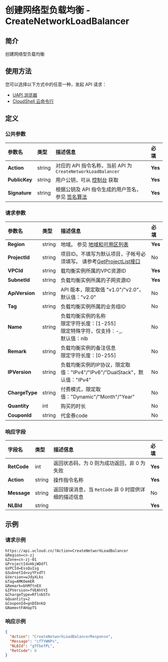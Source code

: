 # 创建网络型负载均衡 - CreateNetworkLoadBalancer

## 简介

创建网络型负载均衡






## 使用方法

您可以选择以下方式中的任意一种，发起 API 请求：
- [UAPI 浏览器](https://console.ucloud.cn/uapi/detail?id=CreateNetworkLoadBalancer)
- [CloudShell 云命令行](https://shell.ucloud.cn/)


## 定义

### 公共参数

| 参数名 | 类型 | 描述信息 | 必填 |
|:---|:---|:---|:---|
| **Action**     | string  | 对应的 API 指令名称，当前 API 为 `CreateNetworkLoadBalancer`                        | **Yes** |
| **PublicKey**  | string  | 用户公钥，可从 [控制台](https://console.ucloud.cn/uapi/apikey) 获取                                             | **Yes** |
| **Signature**  | string  | 根据公钥及 API 指令生成的用户签名，参见 [签名算法](api/summary/signature.md)  | **Yes** |

### 请求参数

| 参数名 | 类型 | 描述信息 | 必填 |
|:---|:---|:---|:---|
| **Region** | string | 地域。 参见 [地域和可用区列表](https://docs.ucloud.cn/api/summary/regionlist) |**Yes**|
| **ProjectId** | string | 项目ID。不填写为默认项目，子帐号必须填写。 请参考[GetProjectList接口](https://docs.ucloud.cn/api/summary/get_project_list) |No|
| **VPCId** | string | 载均衡实例所属的VPC资源ID |**Yes**|
| **SubnetId** | string | 负载均衡实例所属的子网资源ID |**Yes**|
| **ApiVersion** | string | API 版本，限定取值 "v1.0"/"v2.0"，默认值："v2.0" |No|
| **Tag** | string | 负载均衡实例所属的业务组ID |No|
| **Name** | string | 负载均衡实例的名称<br />限定字符长度：[1-255]<br />限定特殊字符，仅支持：-_.<br />默认值：nlb |No|
| **Remark** | string | 负载均衡实例的备注信息<br />限定字符长度：[0-255] |No|
| **IPVersion** | string | 负载均衡实例的IP协议，限定取值："IPv4"/"IPv6"/"DualStack"，默认值："IPv4" |No|
| **ChargeType** | string | 付费模式，限定取值："Dynamic"/"Month"/"Year" |No|
| **Quantity** | int | 购买的时长 |No|
| **CouponId** | string | 代金券code	 |No|

### 响应字段

| 字段名 | 类型 | 描述信息 | 必填 |
|:---|:---|:---|:---|
| **RetCode** | int | 返回状态码，为 0 则为成功返回，非 0 为失败 |**Yes**|
| **Action** | string | 操作指令名称 |**Yes**|
| **Message** | string | 返回错误消息，当 `RetCode` 非 0 时提供详细的描述信息 |No|
| **NLBId** | string |  |**Yes**|




## 示例

### 请求示例
    
```
https://api.ucloud.cn/?Action=CreateNetworkLoadBalancer
&Region=cn-zj
&Zone=cn-zj-01
&ProjectId=HkjWDdfl
&VPCId=EssQuIsg
&SubnetId=vyYFxdTt
&Version=wJdyXLks
&Tag=AMKOemER
&Remark=bhMftnEX
&IPVersion=fVEAhtVI
&ChargeType=RflnbSTn
&Quantity=2
&CouponId=gnDIbnkQ
&Name=tFAHapTS
```

### 响应示例
    
```json
{
  "Action": "CreateNetworkLoadBalancerResponse",
  "Message": "cfTYWNPs",
  "NLBId": "gTFbefPL",
  "RetCode": 0
}
```





